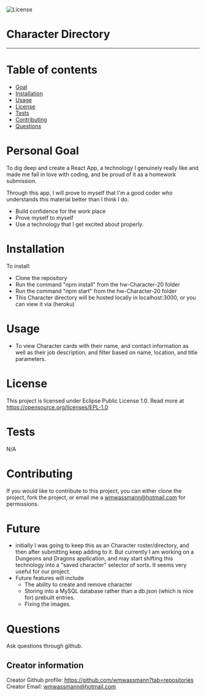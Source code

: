 ![License](https://img.shields.io/badge/License-EPL%201.0-red.svg)
# Character Directory
---

# Table of contents
- [Goal](#personal-goal)
- [Installation](#installation)
- [Usage](#usage)
- [License](#license)
- [Tests](#tests)
- [Contributing](#Contributing)
- [Questions](#questions)



# Personal Goal

To dig deep and create a React App, a technology I genuinely really like and made me fall in love with coding, and be proud of it as a homework submission. 

Through this app, I will prove to myself that I'm a good coder who understands this material better than I think I do. 

- Build confidence for the work place
- Prove myself to myself
- Use a technology that I get excited about properly. 

# Installation

To install: 
- Clone the repository
- Run the command "npm install" from the hw-Character-20 folder 
- Run the command "npm start" from the hw-Character-20 folder 
- This Character directory will be hosted locally in localhost:3000, or you can view it via (heroku)


# Usage
- To view Character cards with their name, and contact information as well as their job description, and filter based on name, location, and title parameters. 

# License
This project is licensed under Eclipse Public License 1.0. Read more at https://opensource.org/licenses/EPL-1.0

# Tests
N/A

# Contributing
If you would like to contribute to this project, you can either clone the project, fork the project, 
or email me a wmwassmann@hotmail.com for permissions. 

# Future 

- initially I was going to keep this as an Character roster/directory, and then after submitting keep adding to it.  But currently I am working on a Dungeons and Dragons application, and may start shifting this technology into a "saved character" selector of sorts.  It seems very useful for our project. 
- Future features will include
  - The ability to create and remove character
  - Storing into a MySQL database rather than a db.json (which is nice for) prebuilt entries. 
  - Fixing the images.

# Questions
Ask questions through github.

## Creator information  
Creator Github profile: https://github.com/wmwassmann?tab=repositories
Creator Email: wmwassmann@hotmail.com





